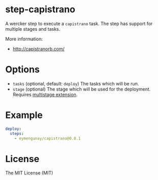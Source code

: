 step-capistrano
=============

A wercker step to execute a `capistrano` task. The step has support for multiple stages and tasks.

More information:
- http://capistranorb.com/

# Options

* `tasks` (optional, default: `deploy`) The tasks which will be run.
* `stage` (optional) The stage which will be used for the deployment. Requires [multistage extension](http://capistrano.org/cookbook/using-the-multistage-extension.html).

# Example

``` yaml
deploy:
  steps:
    - eymengunay/capistrano@0.0.1
```

# License

The MIT License (MIT)